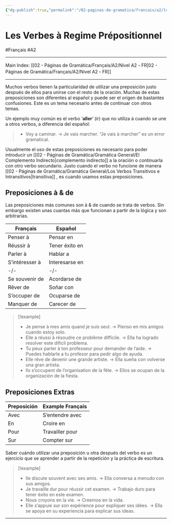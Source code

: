 ```yaml
---
{"dg-publish":true,"permalink":"/02-paginas-de-gramatica/francais/a2/les-verbes-a-regime-prepositionnel/"}
---
```


# Les Verbes à Regime Prépositionnel
#Français #A2
___
Main Index: [[02 - Páginas de Gramática/Français/A2/Nivel A2・FR\|02 - Páginas de Gramática/Français/A2/Nivel A2・FR]]
___
Muchos verbos tienen la particularidad de utilizar una preposición justo después de ellos para unirse con el resto de la oración. Muchas de estas preposiciones son diferentes al español y puede ser el origen de bastantes confusiones. Este es un tema necesario antes de continuar con otros temas.

Un ejemplo muy común es el verbo ‘**aller**’ (ir) que no utiliza à cuando se une a otros verbos, a diferencia del español:

> - Voy a caminar. → Je vais marcher.
> “Je vais à marcher” es un error gramatical.

Usualmente el uso de estas preposiciones es necesario para poder introducir un [[02 - Páginas de Gramática/Gramática General/El Complemento Indirecto\|complemento indirecto]] a la oración o continuarla con otro verbo secundario. Justo cuando el verbo no funcione de manera [[02 - Páginas de Gramática/Gramática General/Los Verbos Transitivos e Intransitivos\|transitiva]] , es cuando usamos estas preposiciones.

## Preposiciones à & de
Las preposiciones más comunes son à & de cuando se trata de verbos. Sin embargo existen unas cuantas más que funcionan a partir de la lógica y son arbitrarias.

| **Français**   | **Español**    |
| -------------- | -------------- |
| Penser à       | Pensar en      |
| Réussir à      | Tener éxito en |
| Parler à       | Hablar a       |
| S’intéresser à | Interesarse en |
| -/-            | -/-            |
| Se souvenir de | Acordarse de   |
| Rêver de       | Soñar con      |
| S’occuper de   | Ocuparse de    |
| Manquer de     | Carecer de     |

> [!example] 
> - Je pense à mes amis quand je suis seul. → Pienso en mis amigos cuando estoy solo.
> - Elle a réussi à résoudre ce problème difficile. → Ella ha logrado resolver este difícil problema.
> - Tu peux parler à ton professeur pour demander de l’aide. → Puedes hablarle a tu profesor para pedir algo de ayuda.
> - Elle rêve de devenir une grande artiste. → Ella sueña con volverse una gran artista.
> - Ils s’occupent de l’organisation de la fête. → Ellos se ocupan de la organización de la fiesta.

## Preposiciones Extras

| **Preposición** | **Example Français** |
| ----------- | ---------------- |
| Avec        | S’entendre avec  |
| En          | Croire en        |
| Pour        | Travailler pour  |
| Sur         | Compter sur      |

Saber cuándo utilizar una preposición u otra después del verbo es un ejercicio que se aprender a partir de la repetición y la práctica de escritura.


> [!example] 
> - lle discute souvent avec ses amis. → Ella conversa a menudo con sus amigos.
> - Je travaille dur pour réussir cet examen. → Trabajo duro para tener éxito en este examen.
> - Nous croyons en la vie. → Creemos en la vida.
> - Elle s’appuie sur son expérience pour expliquer ses idées. → Ella se apoya en su experiencia para explicar sus ideas.



___